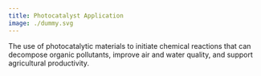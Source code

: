 ```yaml
---
title: Photocatalyst Application
image: ./dummy.svg
---
```


The use of photocatalytic materials to initiate chemical reactions that can decompose organic pollutants, improve air and water quality, and support agricultural productivity.
